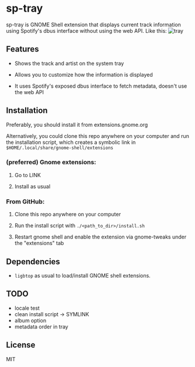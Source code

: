 
# sp-tray

sp-tray is GNOME Shell extension that displays current track information using Spotify's dbus interface without using the web API. Like this: 
![tray](https://github.com/esenliyim/sp-tray/blob/master/tray.png)

## Features

- Shows the track and artist on the system tray

- Allows you to customize how the information is displayed

- It uses Spotify's exposed dbus interface to fetch metadata, doesn't use the web API

## Installation 

Preferably, you should install it from extensions.gnome.org

Alternatively, you could clone this repo anywhere on your computer and run the installation script, which creates a symbolic link in `$HOME/.local/share/gnome-shell/extensions`

### (preferred) Gnome extensions:

1. Go to LINK

2. Install as usual

### From GitHub:

1. Clone this repo anywhere on your computer

2. Run the install script with `./<path_to_dir>/install.sh`

2. Restart gnome shell and enable the extension via gnome-tweaks under the "extensions" tab

## Dependencies 

* `ligbtop` as usual to load/install GNOME shell extensions.

## TODO

* locale test
* clean install script -> SYMLINK
* album option
* metadata order in tray

## License 

MIT